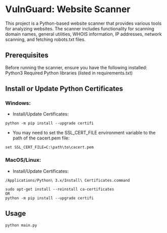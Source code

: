 # VulnGuard: Website Scanner
This project is a Python-based website scanner that provides various tools for analyzing websites. The scanner includes functionality for scanning domain names, general utilities, WHOIS information, IP addresses, network scanning, and fetching robots.txt files.

## Prerequisites
Before running the scanner, ensure you have the following installed:
    Python3
    Required Python libraries (listed in requirements.txt)

## Install or Update Python Certificates
### Windows:

- Install/Update Certificates:
```
python -m pip install --upgrade certifi
```
- You may need to set the SSL_CERT_FILE environment variable to the path of the cacert.pem file:
```
set SSL_CERT_FILE=C:\path\to\cacert.pem
```

### MacOS/Linux:

- Install/Update Certificates:
```
/Applications/Python\ 3.x/Install\ Certificates.command
```
```
sudo apt-get install --reinstall ca-certificates
OR
python -m pip install --upgrade certifi
```

## Usage
```
python main.py
```